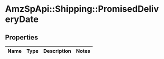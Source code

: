 # AmzSpApi::Shipping::PromisedDeliveryDate

## Properties
Name | Type | Description | Notes
------------ | ------------- | ------------- | -------------

